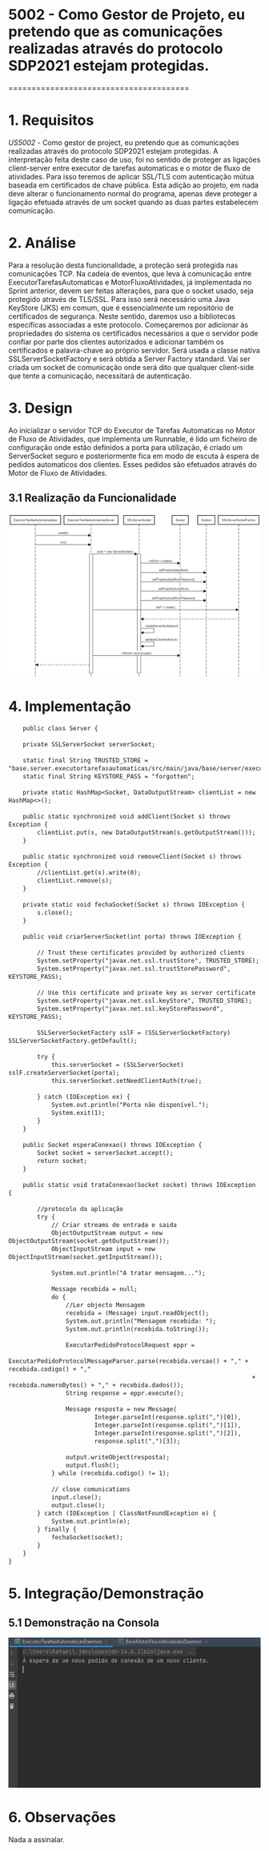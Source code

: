 # 5002 - Como Gestor de Projeto, eu pretendo que as comunicações realizadas através do protocolo SDP2021 estejam protegidas.
=======================================

# 1. Requisitos

*US5002* - Como gestor de project, eu pretendo que as comunicações realizadas através do protocolo SDP2021 estejam protegidas.
A interpretação feita deste caso de uso, foi no sentido de proteger as ligações client-server entre executor de tarefas automaticas e o motor de fluxo de atividades. Para isso teremos de aplicar SSL/TLS com autenticação mútua baseada em certificados de chave pública. Esta adição ao projeto, em nada deve alterar o funcionamento normal do programa, apenas deve proteger a ligação efetuada através de um socket quando as duas partes estabelecem comunicação.

# 2. Análise

Para a resolução desta funcionalidade, a proteção será protegida nas comunicações TCP.
Na cadeia de eventos, que leva à comunicação entre ExecutorTarefasAutomaticas e MotorFluxoAtividades, já implementada no Sprint anterior, devem ser feitas alterações, para que o socket usado, seja protegido através de TLS/SSL. Para isso será necessário uma Java KeyStore (JKS) em comum, que é essencialmente um repositório de certificados de segurança. Neste sentido, daremos uso a bibliotecas específicas associadas a este protocolo. Começaremos por adicionar às propriedades do sistema os certificados necessários a que o servidor pode confiar por parte dos clientes autorizados e adicionar também os certificados e palavra-chave ao próprio servidor.
Será usada a classe nativa SSLServerSocketFactory e será obtida a Server Factory standard. Vai ser criada um socket de comunicação onde será dito que qualquer client-side que tente a comunicação, necessitará de autenticação.

# 3. Design

Ao inicializar o servidor TCP do Executor de Tarefas Automaticas no Motor de Fluxo de Atividades, que implementa um Runnable, é lido um ficheiro de configuração onde estão definidos a porta para utilização, é criado um ServerSocket seguro e posteriormente fica em modo de escuta à espera de pedidos automaticos dos clientes. Esses pedidos são efetuados através do Motor de Fluxo de Atividades.

## 3.1 Realização da Funcionalidade

![US 5002 - Diagrama de Sequência](us5002_SD.png)


# 4. Implementação

```
	public class Server {

    private SSLServerSocket serverSocket;

    static final String TRUSTED_STORE = "base.server.executortarefasautomaticas/src/main/java/base/server/executortarefasautomaticas/presentation/server_J.jks";
    static final String KEYSTORE_PASS = "forgotten";

    private static HashMap<Socket, DataOutputStream> clientList = new HashMap<>();

    public static synchronized void addClient(Socket s) throws Exception {
        clientList.put(s, new DataOutputStream(s.getOutputStream()));
    }

    public static synchronized void removeClient(Socket s) throws Exception {
        //clientList.get(s).write(0);
        clientList.remove(s);
    }

    private static void fechaSocket(Socket s) throws IOException {
        s.close();
    }

    public void criarServerSocket(int porta) throws IOException {

        // Trust these certificates provided by authorized clients
        System.setProperty("javax.net.ssl.trustStore", TRUSTED_STORE);
        System.setProperty("javax.net.ssl.trustStorePassword", KEYSTORE_PASS);

        // Use this certificate and private key as server certificate
        System.setProperty("javax.net.ssl.keyStore", TRUSTED_STORE);
        System.setProperty("javax.net.ssl.keyStorePassword", KEYSTORE_PASS);

        SSLServerSocketFactory sslF = (SSLServerSocketFactory) SSLServerSocketFactory.getDefault();

        try {
            this.serverSocket = (SSLServerSocket) sslF.createServerSocket(porta);
            this.serverSocket.setNeedClientAuth(true);

        } catch (IOException ex) {
            System.out.println("Porta não disponível.");
            System.exit(1);
        }
    }

    public Socket esperaConexao() throws IOException {
        Socket socket = serverSocket.accept();
        return socket;
    }

    public static void trataConexao(Socket socket) throws IOException {

        //protocolo da aplicação
        try {
            // Criar streams de entrada e saida
            ObjectOutputStream output = new ObjectOutputStream(socket.getOutputStream());
            ObjectInputStream input = new ObjectInputStream(socket.getInputStream());

            System.out.println("A tratar mensagem...");

            Message recebida = null;
            do {
                //Ler objecto Mensagem
                recebida = (Message) input.readObject();
                System.out.println("Mensagem recebida: ");
                System.out.println(recebida.toString());

                ExecutarPedidoProtocolRequest eppr =
                        ExecutarPedidoProtocolMessageParser.parse(recebida.versao() + "," + recebida.codigo() + ","
                                                                    + recebida.numeroBytes() + "," + recebida.dados());
                String response = eppr.execute();

                Message resposta = new Message(
                        Integer.parseInt(response.split(",")[0]),
                        Integer.parseInt(response.split(",")[1]),
                        Integer.parseInt(response.split(",")[2]),
                        response.split(",")[3]);

                output.writeObject(resposta);
                output.flush();
            } while (recebida.codigo() != 1);

            // close comunications
            input.close();
            output.close();
        } catch (IOException | ClassNotFoundException e) {
            System.out.println(e);
        } finally {
            fechaSocket(socket);
        }
    }
}
```

# 5. Integração/Demonstração

## 5.1 Demonstração na Consola

![US 5002 - Demonstracao do Menu na Consola](demonstracao_consola.png)


# 6. Observações

Nada a assinalar.
